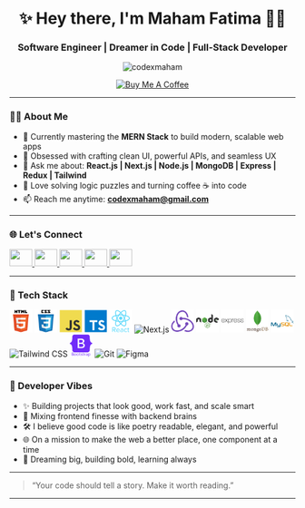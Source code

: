 <h1 align="center">✨ Hey there, I'm Maham Fatima 👩‍💻</h1>
<h3 align="center"> Software Engineer | Dreamer in Code | Full-Stack Developer</h3>

<p align="center">
  <img src="https://komarev.com/ghpvc/?username=codexmaham&label=Profile%20Views&color=0e75b6&style=flat" alt="codexmaham" />
</p>

<p align="center">
  <a href="https://www.buymeacoffee.com/codexmaham" target="_blank">
    <img src="https://cdn.buymeacoffee.com/buttons/v2/default-yellow.png" height="45" width="180" alt="Buy Me A Coffee" />
  </a>
</p>

---

### 👩‍🚀 About Me

- 🌱 Currently mastering the **MERN Stack** to build modern, scalable web apps  
- 🧠 Obsessed with crafting clean UI, powerful APIs, and seamless UX  
- 💬 Ask me about: **React.js | Next.js | Node.js | MongoDB | Express | Redux | Tailwind**  
- 🧩 Love solving logic puzzles and turning coffee ☕ into code  
- 📫 Reach me anytime: **codexmaham@gmail.com**  

---

### 🌐 Let's Connect

<p align="left">
  <a href="https://twitter.com/codexmaham" target="_blank">
    <img src="https://raw.githubusercontent.com/rahuldkjain/github-profile-readme-generator/master/src/images/icons/Social/twitter.svg" height="30" width="40" />
  </a>
  <a href="https://linkedin.com/in/syedamahamfatima" target="_blank">
    <img src="https://raw.githubusercontent.com/rahuldkjain/github-profile-readme-generator/master/src/images/icons/Social/linked-in-alt.svg" height="30" width="40" />
  </a>
  <a href="https://stackoverflow.com/users/@codexmaham" target="_blank">
    <img src="https://raw.githubusercontent.com/rahuldkjain/github-profile-readme-generator/master/src/images/icons/Social/stack-overflow.svg" height="30" width="40" />
  </a>
  <a href="https://instagram.com/codexmaham" target="_blank">
    <img src="https://raw.githubusercontent.com/rahuldkjain/github-profile-readme-generator/master/src/images/icons/Social/instagram.svg" height="30" width="40" />
  </a>
  <a href="https://medium.com/@codexmaham" target="_blank">
    <img src="https://raw.githubusercontent.com/rahuldkjain/github-profile-readme-generator/master/src/images/icons/Social/medium.svg" height="30" width="40" />
  </a>
</p>

---

### 🔧 Tech Stack

<p align="left">
  <img src="https://raw.githubusercontent.com/devicons/devicon/master/icons/html5/html5-original-wordmark.svg" height="40" alt="HTML" />
  <img src="https://raw.githubusercontent.com/devicons/devicon/master/icons/css3/css3-original-wordmark.svg" height="40" alt="CSS" />
  <img src="https://raw.githubusercontent.com/devicons/devicon/master/icons/javascript/javascript-original.svg" height="40" alt="JavaScript" />
  <img src="https://raw.githubusercontent.com/devicons/devicon/master/icons/typescript/typescript-original.svg" height="40" alt="TypeScript" />
  <img src="https://raw.githubusercontent.com/devicons/devicon/master/icons/react/react-original-wordmark.svg" height="40" alt="React" />
  <img src="https://cdn.worldvectorlogo.com/logos/nextjs-2.svg" height="40" alt="Next.js" />
  <img src="https://raw.githubusercontent.com/devicons/devicon/master/icons/redux/redux-original.svg" height="40" alt="Redux" />
  <img src="https://raw.githubusercontent.com/devicons/devicon/master/icons/nodejs/nodejs-original-wordmark.svg" height="40" alt="Node.js" />
  <img src="https://raw.githubusercontent.com/devicons/devicon/master/icons/express/express-original-wordmark.svg" height="40" alt="Express.js" />
  <img src="https://raw.githubusercontent.com/devicons/devicon/master/icons/mongodb/mongodb-original-wordmark.svg" height="40" alt="MongoDB" />
  <img src="https://raw.githubusercontent.com/devicons/devicon/master/icons/mysql/mysql-original-wordmark.svg" height="40" alt="MySQL" />
  <img src="https://www.vectorlogo.zone/logos/tailwindcss/tailwindcss-icon.svg" height="40" alt="Tailwind CSS" />
  <img src="https://raw.githubusercontent.com/devicons/devicon/master/icons/bootstrap/bootstrap-plain-wordmark.svg" height="40" alt="Bootstrap" />
  <img src="https://www.vectorlogo.zone/logos/git-scm/git-scm-icon.svg" height="40" alt="Git" />
  <img src="https://www.vectorlogo.zone/logos/figma/figma-icon.svg" height="40" alt="Figma" />
</p>

---

### 💫 Developer Vibes

- ✨ Building projects that look good, work fast, and scale smart  
- 🎨 Mixing frontend finesse with backend brains  
- 🛠️ I believe good code is like poetry readable, elegant, and powerful  
- 🌐 On a mission to make the web a better place, one component at a time  
- 🚀 Dreaming big, building bold, learning always

---

> “Your code should tell a story. Make it worth reading.”

---

